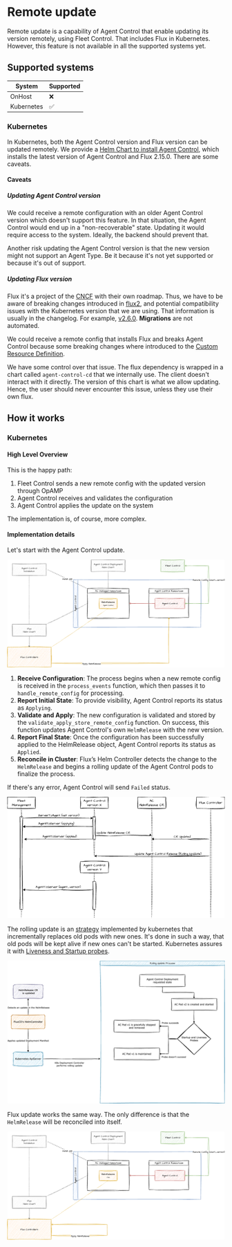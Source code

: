 # Remote update

Remote update is a capability of Agent Control that enable updating its version remotely, using Fleet Control. That includes Flux in Kubernetes. However, this feature is not available in all the supported systems yet.

## Supported systems

| System     | Supported |
|------------|-----------|
| OnHost     | ❌        |
| Kubernetes | ✅        |

### Kubernetes

In Kubernetes, both the Agent Control version and Flux version can be updated remotely. We provide a [Helm Chart to install Agent Control](https://github.com/newrelic/helm-charts/tree/master/charts/agent-control), which installs the latest version of Agent Control and Flux 2.15.0. There are some caveats.

#### Caveats

##### Updating Agent Control version

We could receive a remote configuration with an older Agent Control version which doesn't support this feature. In that situation, the Agent Control would end up in a "non-recoverable" state. Updating it would require access to the system. Ideally, the backend should prevent that.

Another risk updating the Agent Control version is that the new version might not support an Agent Type. Be it because it's not yet supported or because it's out of support.

##### Updating Flux version

Flux it's a project of the [CNCF](https://www.cncf.io/) with their own roadmap. Thus, we have to be aware of breaking changes introduced in [flux2](https://github.com/fluxcd/flux2), and potential compatibility issues with the Kubernetes version that we are using. That information is usually in the changelog. For example, [v2.6.0](https://github.com/fluxcd/flux2/releases/tag/v2.6.0). **Migrations** are not automated.

We could receive a remote config that installs Flux and breaks Agent Control because some breaking changes where introduced to the [Custom Resource Definition](https://kubernetes.io/docs/concepts/extend-kubernetes/api-extension/custom-resources/#customresourcedefinitions).

We have some control over that issue. The flux dependency is wrapped in a chart called `agent-control-cd` that we internally use. The client doesn't interact with it directly. The version of this chart is what we allow updating. Hence, the user should never encounter this issue, unless they use their own flux.

## How it works

### Kubernetes

#### High Level Overview

This is the happy path:

1. Fleet Control sends a new remote config with the updated version through OpAMP
2. Agent Control receives and validates the configuration
3. Agent Control applies the update on the system

The implementation is, of course, more complex.

#### Implementation details

Let's start with the Agent Control update.

![](./images/update-ac.png)

1. **Receive Configuration**: The process begins when a new remote config is received in the `process_events` function, which then passes it to `handle_remote_config` for processing.
2. **Report Initial State**: To provide visibility, Agent Control reports its status as `Applying`.
3. **Validate and Apply**: The new configuration is validated and stored by the `validate_apply_store_remote_config` function. On success, this function updates Agent Control's own `HelmRelease` with the new version.
4. **Report Final State**: Once the configuration has been successfully applied to the HelmRelease object, Agent Control reports its status as `Applied`.
5. **Reconcile in Cluster**: Flux’s Helm Controller detects the change to the `HelmRelease` and begins a rolling update of the Agent Control pods to finalize the process.

If there's any error, Agent Control will send `Failed` status.

![](./images/update-ac-sequence.png)

The rolling update is an [strategy](https://kubernetes.io/docs/concepts/workloads/controllers/deployment/#strategy) implemented by kubernetes that incrementally replaces old pods with new ones. It's done in such a way, that old pods will be kept alive if new ones can't be started. Kubernetes assures it with [Liveness and Startup probes](https://kubernetes.io/docs/concepts/configuration/liveness-readiness-startup-probes/).

![](./images/rolling-update.png)

Flux update works the same way. The only difference is that the `HelmRelease` will be reconciled into itself.

![](./images/update-flux.png)
